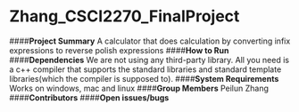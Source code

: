 # Zhang_CSCI2270_FinalProject
####**Project	Summary**
A calculator that does calculation by converting infix expressions to reverse polish expressions
####**How	to	Run**
####**Dependencies**
We are not using any third-party library. All you need is a c++ compiler that supports the standard libraries and standard template libraries(which the compiler is supposed to).
####**System	Requirements**
Works on windows, mac and linux
####**Group	Members**
Peilun Zhang
####**Contributors**
####**Open	issues/bugs**

